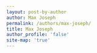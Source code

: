 ```yaml
---
layout: post-by-author
author: Max Joseph
permalink: /authors/max-joseph/
title: Max Joseph
author_profile: 'false'
site-map: 'true'
---
```

